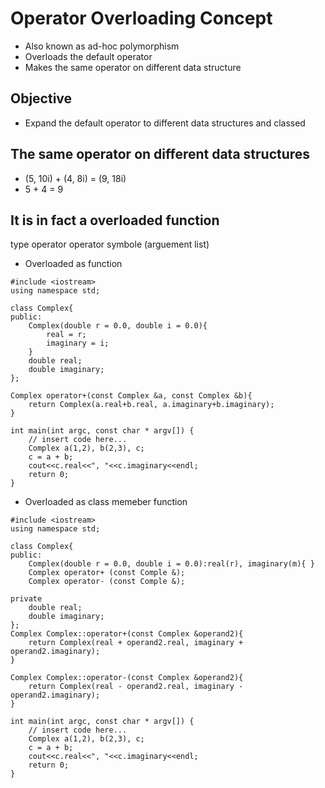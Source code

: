 # Operator Overloading Concept
* Also known as ad-hoc polymorphism
* Overloads the default operator
* Makes the same operator on different data structure
## Objective
* Expand the default operator to different data structures and classed
## The same operator on different data structures
  - (5, 10i) + (4, 8i) = (9, 18i)
  - 5 + 4 = 9
## It is in fact a overloaded function
type operator operator symbole (arguement list)
* Overloaded as function
```
#include <iostream>
using namespace std;

class Complex{
public:
    Complex(double r = 0.0, double i = 0.0){
        real = r;
        imaginary = i;
    }
    double real;
    double imaginary;
};

Complex operator+(const Complex &a, const Complex &b){
    return Complex(a.real+b.real, a.imaginary+b.imaginary);
}

int main(int argc, const char * argv[]) {
    // insert code here...
    Complex a(1,2), b(2,3), c;
    c = a + b;
    cout<<c.real<<", "<<c.imaginary<<endl;
    return 0;
}
```
* Overloaded as class memeber function
```
#include <iostream>
using namespace std;

class Complex{
public:
    Complex(double r = 0.0, double i = 0.0):real(r), imaginary(m){ }
    Complex operator+ (const Comple &);
    Complex operator- (const Comple &);

private
    double real;
    double imaginary;
};
Complex Complex::operator+(const Complex &operand2){
    return Complex(real + operand2.real, imaginary + operand2.imaginary);
}

Complex Complex::operator-(const Complex &operand2){
    return Complex(real - operand2.real, imaginary - operand2.imaginary);
}

int main(int argc, const char * argv[]) {
    // insert code here...
    Complex a(1,2), b(2,3), c;
    c = a + b;
    cout<<c.real<<", "<<c.imaginary<<endl;
    return 0;
}

```
